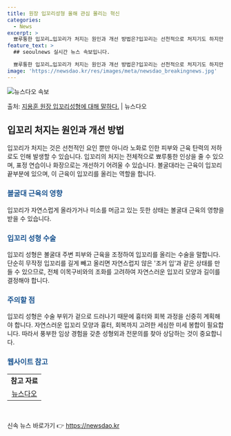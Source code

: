 ```yaml
---
title: 원장 입꼬리성형 올해 관심 몰리는 혁신
categories:
  - News
excerpt: >
  뾰루퉁한 입꼬리…입꼬리가 처지는 원인과 개선 방법은?입꼬리는 선천적으로 처지기도 하지만 노화로 인한 피부와 …
feature_text: >
  ## seoulnews 실시간 뉴스 속보입니다.

  뾰루퉁한 입꼬리…입꼬리가 처지는 원인과 개선 방법은?입꼬리는 선천적으로 처지기도 하지만 노화로 인한 피부와 …
image: 'https://newsdao.kr/res/images/meta/newsdao_breakingnews.jpg'
---
```


![뉴스다오 속보](https://newsdao.kr/res/images/meta/newsdao_breakingnews.jpg)

<p>출처: <a href="https://newsdao.kr/3367" rel="dofollow">지용훈 원장 입꼬리성형에 대해 말하다.</a> | 뉴스다오</p>

<h2 data-ke-size="size26">입꼬리 처지는 원인과 개선 방법</h2>
<p data-ke-size="size16">입꼬리가 처지는 것은 선천적인 요인 뿐만 아니라 노화로 인한 피부와 근육 탄력의 저하로도 인해 발생할 수 있습니다. 입꼬리의 처지는 전체적으로 뾰루퉁한 인상을 줄 수 있으며, 표정 연습이나 화장으로는 개선하기 어려울 수 있습니다. 볼굴대라는 근육이 입꼬리 끝부분에 있으며, 이 근육이 입꼬리를 올리는 역할을 합니다.</p>

<h3><b><span style="color: #1a5490;">볼굴대 근육의 영향</span></b></h3>
<p data-ke-size="size16">입꼬리가 자연스럽게 올라가거나 미소를 머금고 있는 듯한 상태는 볼굴대 근육의 영향을 받을 수 있습니다.</p>

<h3><b><span style="color: #1a5490;">입꼬리 성형 수술</span></b></h3>
<p data-ke-size="size16">입꼬리 성형은 볼굴대 주변 피부와 근육을 조정하여 입꼬리를 올리는 수술을 말합니다. 단순히 무작정 입꼬리를 길게 빼고 올리면 자연스럽지 않은 '조커 입'과 같은 상태를 만들 수 있으므로, 전체 이목구비와의 조화를 고려하여 자연스러운 입꼬리 모양과 길이를 결정해야 합니다.</p>

<h3><b><span style="color: #1a5490;">주의할 점</span></b></h3>
<p data-ke-size="size16">입꼬리 성형은 수술 부위가 겉으로 드러나기 때문에 흉터와 회복 과정을 신중히 계획해야 합니다. 자연스러운 입꼬리 모양과 흉터, 회복까지 고려한 세심한 미세 봉합이 필요합니다. 따라서 풍부한 임상 경험을 갖춘 성형외과 전문의를 찾아 상담하는 것이 중요합니다.</p>

<h3><b><span style="color: #1a5490;">웹사이트 참고</span></b></h3>
<table>
	<tr>
		<td style="text-align: center; height: 17px;"><b>참고 자료</b></td>
	</tr>
	<tr>
		<td style="text-align: center; height: 17px;"><a href="https://newsdao.kr/3367">뉴스다오</a></td>
	</tr>
</table>

<p data-ke-size="size16">&nbsp;</p> 

신속 뉴스 바로가기 👉 <a href="https://newsdao.kr" rel="dofollow">https://newsdao.kr</a>


